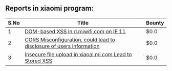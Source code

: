 ## Reports in xiaomi program:
| S.No | Title | Bounty |
| ---- | ----- | ------ |
| 1 | [DOM-based XSS in d.miwifi.com on IE 11](https://hackerone.com/reports/879984) | $0.0 |
| 2 | [CORS Misconfiguration, could lead to disclosure of users information](https://hackerone.com/reports/879582) | $0.0 |
| 3 | [Insecure file upload in xiaoai.mi.com Lead to Stored  XSS](https://hackerone.com/reports/882733) | $0.0 |